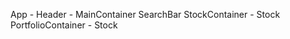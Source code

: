 

App -
  Header - 
  MainContainer 
        SearchBar
        StockContainer
            - Stock
        PortfolioContainer
            - Stock
